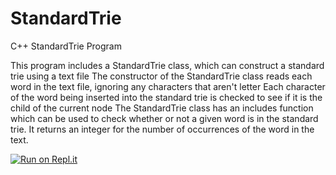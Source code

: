 # StandardTrie
C++ StandardTrie Program

This program includes a StandardTrie class, which can construct a standard trie using a text file
The constructor of the StandardTrie class reads each word in the text file, ignoring any characters that aren't letter
Each character of the word being inserted into the standard trie is checked to see if it is the child of the current node
The StandardTrie class has an includes function which can be used to check whether or not a given word is in the standard trie. It returns an integer for the number of occurrences of the word in the text.

[![Run on Repl.it](https://repl.it/badge/github/danielzelfo/StandardTrie)](https://repl.it/github/danielzelfo/StandardTrie)